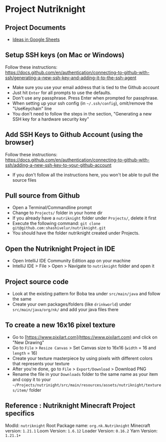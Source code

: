 # Project Nutriknight

## Project Documents
  - [Ideas in Google Sheets](https://docs.google.com/spreadsheets/d/1JL2lT3-iV1pcSHnnSn6LNvD-OqF8wrZmOC1o8gGfeYQ/edit?gid=0#gid=0)

## Setup SSH keys (on Mac or Windows)
Follow these instructions: https://docs.github.com/en/authentication/connecting-to-github-with-ssh/generating-a-new-ssh-key-and-adding-it-to-the-ssh-agent
  - Make sure you use your email address that is tied to the Github account
  - Just hit `Enter` for all prompts to use the defaults.
  - Don't use any passphrase. Press Enter when prompted for passphrase.
  - When setting up your ssh config (in `~/.ssh/config`), omit/remove the "UseKeychain" line
  - You don't need to follow the steps in the section, "Generating a new SSH key for a hardware security key"

## Add SSH Keys to Github Account (using the browser)
Follow these instructions: https://docs.github.com/en/authentication/connecting-to-github-with-ssh/adding-a-new-ssh-key-to-your-github-account
  - If you don't follow all the instructions here, you won't be able to pull the source files

## Pull source from Github
  - Open a Terminal/Commandline prompt
  - Change to `Projects/` folder in your home dir
  - If you already have a `nutriknight` folder under `Projects/`, delete it first 
  - Execute the following command: `git clone git@github.com:shashivelur/nutriknight.git`
  - You should have the folder nutriknight created under Projects. 

## Open the Nutriknight Project in IDE
  - Open IntelliJ IDE Community Edition app on your machine
  - IntelliJ IDE > File > Open > Navigate to `nutriknight` folder and open it

## Project source code
  - Look at the existing pattern for Boba tea under `src/main/java` and follow the same
  - Create your own packages/folders (like `drinkworld`) under `src/main/java/org/nk/` and add your java files there

## To create a new 16x16 pixel texture
  - Go to [https://www.pixilart.com](https://www.pixilart.com) and click on "New Drawing"
  - Go to `File` > `Resize Canvas` > Set Canvas size to 16x16 (`width` = 16 and `length` = 16)
  - Create your texture masterpiece by using pixels with different colors that represents your texture
  - After you're done, go to `File` > `Export/Download` > Download PNG
  - Rename the file in your `Downloads` folder to the same name as your item and copy it to your `~/Projects/nutrinight/src/main/resources/assets/nutriknight/textures/item/` folder

## Reference : Nutriknight Minecraft Project specifics
ModId: `nutriknight`
Root Package name: `org.nk.Nutriknight`
Minecraft version: `1.21.1`
Loom Version: `1.6.12`
Loader Version: `0.16.2`
Yarn Version: `1.21.1+`
